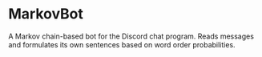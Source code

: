 # MarkovBot
A Markov chain-based bot for the Discord chat program. Reads messages and formulates its own sentences based on word order probabilities.
